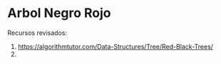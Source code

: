# Arbol Negro Rojo

Recursos revisados:

1. https://algorithmtutor.com/Data-Structures/Tree/Red-Black-Trees/
2. 